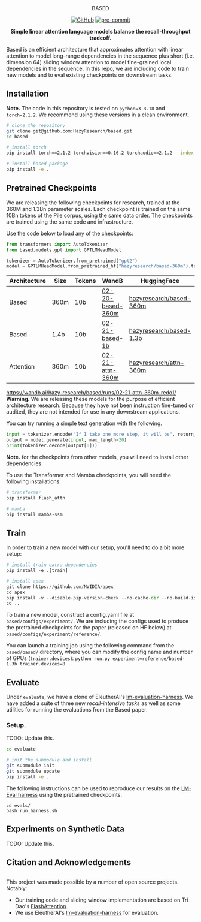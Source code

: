 <div align="center" >
    <!-- <img src="assets/banner.png" height=150 alt="" style="margin-bottom:px"/>  -->
    BASED

[![GitHub](https://img.shields.io/github/license/HazyResearch/meerkat)](https://img.shields.io/github/license/HazyResearch/meerkat)
[![pre-commit](https://img.shields.io/badge/pre--commit-enabled-brightgreen?logo=pre-commit&logoColor=white)](https://github.com/pre-commit/pre-commit)

**Simple linear attention language models balance the recall-throughput tradeoff.**


</div>


Based is an efficient architecture that approximates attention with linear attention to model long-range dependencies in the sequence plus short (i.e. dimension 64) sliding window attention to model fine-grained local dependencies in the sequence. In this repo, we are including code to train new models and to eval existing checkpoints on downstream tasks.

## Installation

**Note.** The code in this repository is tested on `python=3.8.18` and `torch=2.1.2`. We recommend using these versions in a clean environment. 

```bash
# clone the repository
git clone git@github.com:HazyResearch/based.git
cd based

# install torch
pip install torch==2.1.2 torchvision==0.16.2 torchaudio==2.1.2 --index-url https://download.pytorch.org/whl/cu118 # due to observed causal-conv1d dependency

# install based package
pip install -e .
```

## Pretrained Checkpoints

We are releasing the following checkpoints for research, trained at the 360M and 1.3Bn parameter scales. Each checkpoint is trained on the same 10Bn tokens of the Pile corpus, using the same data order. The checkpoints are trained using the same code and infrastructure.  

Use the code below to load any of the checkpoints:
```python  
from transformers import AutoTokenizer
from based.models.gpt import GPTLMHeadModel

tokenizer = AutoTokenizer.from_pretrained("gpt2")
model = GPTLMHeadModel.from_pretrained_hf("hazyresearch/based-360m").to("cuda")
```
<!-- - 360M parameters
    - [Based 360M]
- 1.3Bn parameters
    - [Based 1.3Bn](https://huggingface.co/hazyresearch/based-1.3b)
    - [Mamba 1.3Bn](https://huggingface.co/hazyresearch/mamba-1.3b)
    - [Transformer++ 1.3Bn](https://huggingface.co/hazyresearch/transformer-pp-1.3b). Transformer++ refers to the modern [Llama Architecture](https://github.com/facebookresearch/llama), which uses SwiGLU, Rotary, RMSNorm.  -->

| Architecture | Size | Tokens| WandB | HuggingFace | Config | Notes |
| ---          | ---  | ---   | ---   | --- | --- | --- |
| Based        | 360m | 10b   |[02-20-based-360m](https://wandb.ai/hazy-research/based/runs/02-20-based-360m) |[hazyresearch/based-360m](https://huggingface.co/hazyresearch/based-360m)     |reference/based-360m.yaml |  |
| Based        | 1.4b | 10b   |[02-21-based-1b](https://wandb.ai/hazy-research/based/runs/02-21-based-1b)     |[hazyresearch/based-1.3b](https://huggingface.co/hazyresearch/based-1.3b)      |reference/based-1b.yaml | |
| Attention    | 360m | 10b   |[02-21-attn-360m](https://wandb.ai/hazy-research/based/runs/02-21-attn-360m-redo1) |[hazyresearch/attn-360m](https://huggingface.co/hazyresearch/attn-360m)     |reference/attn-360m.yaml |  |

https://wandb.ai/hazy-research/based/runs/02-21-attn-360m-redo1/
**Warning.** We are releasing these models for the purpose of efficient architecture research. Because they have not been instruction fine-tuned or audited, they are not intended for use in any downstream applications. 

You can try running a simple text generation with the following. 
```python
input = tokenizer.encode("If I take one more step, it will be", return_tensors="pt").to("cuda")
output = model.generate(input, max_length=20)
print(tokenizer.decode(output[0]))
```

**Note.** for the checkpoints from other models, you will need to install other dependencies. 

To use the Transformer and Mamba checkpoints, you will need the following installations:
```bash
# transformer
pip install flash_attn

# mamba
pip install mamba-ssm
```


## Train
In order to train a new model with our setup, you'll need to do a bit more setup: 
```python
# install train extra dependencies
pip install -e .[train]

# install apex
git clone https://github.com/NVIDIA/apex
cd apex
pip install -v --disable-pip-version-check --no-cache-dir --no-build-isolation --config-settings "--build-option=--cpp_ext" --config-settings "--build-option=--cuda_ext" ./
cd ..
```

To train a new model, construct a config.yaml file at ```based/configs/experiment/```. We are including the configs used to produce the pretrained checkpoints for the paper (released on HF below) at ```based/configs/experiment/reference/```.

You can launch a training job using the following command from the ```based/based/``` directory, where you can modify the config name and number of GPUs (```trainer.devices```):
```python run.py experiment=reference/based-1.3b trainer.devices=8```


## Evaluate

Under `evaluate`, we have a clone of EleutherAI's [lm-evaluation-harness](https://github.com/EleutherAI/lm-evaluation-harness). We have added a suite of three new *recall-intensive tasks* as well as some utilities for running the evaluations from the Based paper. 

### Setup.
TODO: Update this. 
```bash
cd evaluate 

# init the submodule and install
git submodule init
git submodule update
pip install -e . 
```

The following instructions can be used to reproduce our results on the [LM-Eval harness](https://github.com/EleutherAI/lm-evaluation-harness) using the pretrained checkpoints.

```
cd evals/
bash run_harness.sh
```


## Experiments on Synthetic Data
TODO: Update this. 





## Citation and Acknowledgements
```
```


This project was made possible by a number of open source projects. Notably:
- Our training code and sliding window implementation are based on Tri Dao's [FlashAttention](https://github.com/Dao-AILab/flash-attention). 
- We use EleutherAI's [lm-evaluation-harness](https://github.com/EleutherAI/lm-evaluation-harness) for evaluation. 

